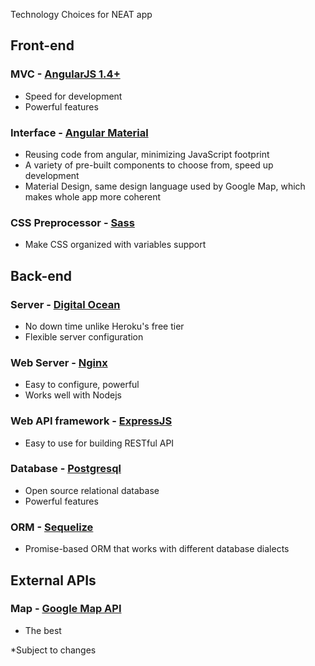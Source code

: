 Technology Choices for NEAT app

## Front-end
### MVC - [AngularJS 1.4+](https://angularjs.org/)
- Speed for development
- Powerful features
 
### Interface - [Angular Material](https://material.angularjs.org/latest/)
- Reusing code from angular, minimizing JavaScript footprint
- A variety of pre-built components to choose from, speed up development
- Material Design, same design language used by Google Map, which makes whole app more coherent

### CSS Preprocessor - [Sass](http://sass-lang.com/)
- Make CSS organized with variables support

## Back-end
### Server - [Digital Ocean](digitalocean.com)
- No down time unlike Heroku's free tier
- Flexible server configuration

### Web Server - [Nginx](https://www.nginx.com/resources/wiki/)
- Easy to configure, powerful
- Works well with Nodejs

### Web API framework - [ExpressJS](http://expressjs.com/)
- Easy to use for building RESTful API

### Database - [Postgresql](http://www.postgresql.org/)
- Open source relational database
- Powerful features

### ORM - [Sequelize](http://docs.sequelizejs.com/en/latest/)
- Promise-based ORM that works with different database dialects

## External APIs
### Map - [Google Map API](https://developers.google.com/maps/documentation/javascript/)

- The best

*Subject to changes
